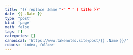 ```yaml
---
title: "{{ replace .Name "-" " " | title }}"
date: {{ .Date }}
type: "post"
kind: "page"
math: false
tags: []
categories: []
canonical: "https://www.takenotes.site/post/{{ .Name }}/"
robots: "index, follow"
---
```

